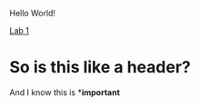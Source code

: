 Hello World!


[Lab 1](lab-report-1-week0.md)

# So is this like a header?
And I know this is ***important**
